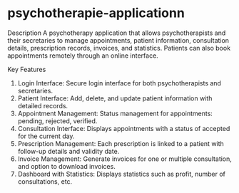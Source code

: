 # psychotherapie-applicationn
Description
A psychotherapy application that allows psychotherapists and their secretaries to manage appointments, patient information, consultation details, prescription records, invoices, and statistics. Patients can also book appointments remotely through an online interface.

Key Features
1. Login Interface: Secure login interface for both psychotherapists and secretaries.
2. Patient Interface: Add, delete, and update patient information with detailed records.
3. Appointment Management: Status management for appointments: pending, rejected, verified.
4. Consultation Interface: Displays appointments with a status of accepted for the current day.
5. Prescription Management: Each prescription is linked to a patient with follow-up details and validity date.
6. Invoice Management: Generate invoices for one or multiple consultation, and option to download invoices.
7. Dashboard with Statistics: Displays statistics such as profit, number of consultations, etc.
